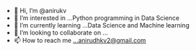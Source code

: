 - 👋 Hi, I’m @anirukv
- 👀 I’m interested in ...Python programming in Data Science
- 🌱 I’m currently learning ...Data Science and Machine learning
- 💞️ I’m looking to collaborate on ...
- 📫 How to reach me ...anirudhkv2@gmail.com

<!---
anirukv/anirukv is a ✨ special ✨ repository because its `README.md` (this file) appears on your GitHub profile.
You can click the Preview link to take a look at your changes.
--->
